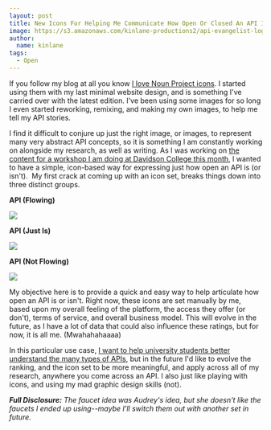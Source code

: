 ```yaml
---
layout: post
title: New Icons For Helping Me Communicate How Open Or Closed An API Is
image: https://s3.amazonaws.com/kinlane-productions2/api-evangelist-logos/api-evangelist-butterfly-vertical.png
author:
  name: kinlane
tags:
  - Open
---
```

If you follow my blog at all you know [I love Noun Project icons](https://thenounproject.com/). I started using them with my last minimal website design, and is something I've carried over with the latest edition. I've been using some images for so long I even started reworking, remixing, and making my own images, to help me tell my API stories. 

I find it difficult to conjure up just the right image, or images, to represent many very abstract API concepts, so it is something I am constantly working on alongside my research, as well as writing. As I was working on [the content for a workshop I am doing at Davidson College this month](http://kinlane.github.io/indie-edtech-data-jam/), I wanted to have a simple, icon-based way for expressing just how open an API is (or isn't).  My first crack at coming up with an icon set, breaks things down into three distinct groups.

**API (Flowing)**

![](https://s3.amazonaws.com/kinlane-productions2/api-evangelist/api-rating-1.png)

**API (Just Is)**

![](https://s3.amazonaws.com/kinlane-productions2/api-evangelist/api-rating-2.png)

**API (Not Flowing)**

![](https://s3.amazonaws.com/kinlane-productions2/api-evangelist/api-rating-3.png)

My objective here is to provide a quick and easy way to help articulate how open an API is or isn't. Right now, these icons are set manually by me, based upon my overall feeling of the platform, the access they offer (or don't), terms of service, and overall business model. This will evolve in the future, as I have a lot of data that could also influence these ratings, but for now, it is all me. (Mwahahahaaaa)

In this particular use case, [I want to help university students better understand the many types of APIs](http://kinlane.github.io/indie-edtech-data-jam/), but in the future I'd like to evolve the ranking, and the icon set to be more meaningful, and apply across all of my research, anywhere you come across an API. I also just like playing with icons, and using my mad graphic design skills (not). 

_**Full Disclosure:** The faucet idea was Audrey's idea, but she doesn't like the faucets I ended up using--maybe I'll switch them out with another set in future._